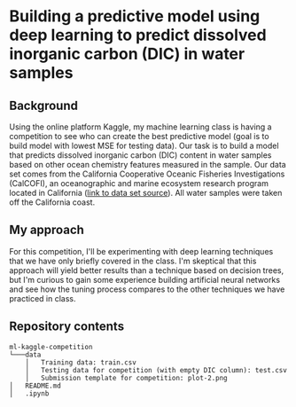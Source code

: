 # Building a predictive model using deep learning to predict dissolved inorganic carbon (DIC) in water samples

## Background
Using the online platform Kaggle, my machine learning class is having a competition to see who can create the best predictive model (goal is to build model with lowest MSE for testing data). Our task is to build a model that predicts dissolved inorganic carbon (DIC) content in water samples based on other ocean chemistry features measured in the sample. Our data set comes from the California Cooperative Oceanic Fisheries Investigations (CalCOFI), an oceanographic and marine ecosystem research program located in California ([link to data set source](https://calcofi.org/data/oceanographic-data/bottle-database/)). All water samples were taken off the California coast.

## My approach
For this competition, I'll be experimenting with deep learning techniques that we have only briefly covered in the class. I'm skeptical that this approach will yield better results than a technique based on decision trees, but I'm curious to gain some experience building artificial neural networks and see how the tuning process compares to the other techniques we have practiced in class.

## Repository contents
    ml-kaggle-competition
    └───data
        │   Training data: train.csv
        │   Testing data for competition (with empty DIC column): test.csv
        │   Submission template for competition: plot-2.png
    │   README.md
    │   .ipynb
